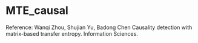 # MTE_causal



Reference: Wanqi Zhou, Shujian Yu, Badong Chen Causality detection with matrix-based transfer entropy. Information Sciences.

